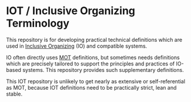 # IOT / Inclusive Organizing Terminology
This repository is for developing practical technical definitions which are used in [Inclusive Organizing](https://docs.google.com/document/d/1_KwMbdghVVv1FODuy21QsXXXHsAKTLGc0YGT64oh0mg/edit?usp=sharing) (IO) and compatible systems.  

IO often directly uses [MOT](https://github.com/gcassel/Modular-Organizing-Terminology) definitions, but sometimes needs definitions which are precisely tailored to support the principles and practices of IO-based systems.  This repository provides such supplementary definitions.

This IOT repository is unlikely to get nearly as extensive or self-referential as MOT, because IOT definitions need to be practically strict, lean and stable.
